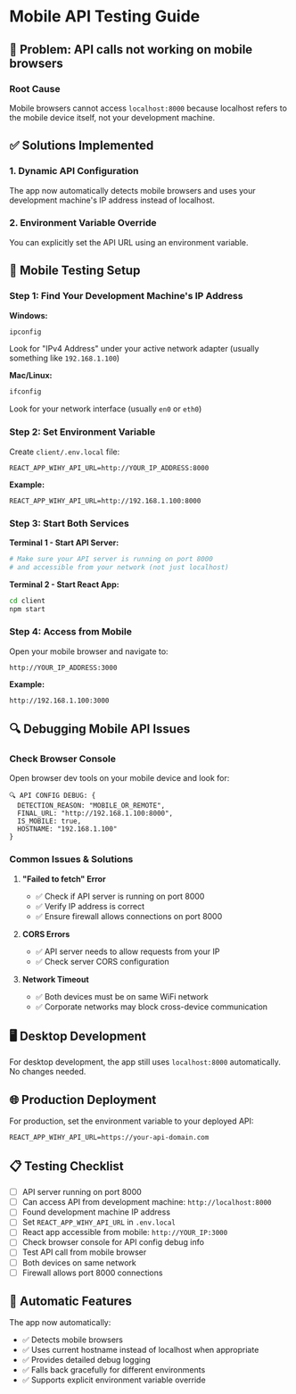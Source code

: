 # Mobile API Testing Guide

## 🚨 Problem: API calls not working on mobile browsers

### Root Cause
Mobile browsers cannot access `localhost:8000` because localhost refers to the mobile device itself, not your development machine.

## ✅ Solutions Implemented

### 1. **Dynamic API Configuration** 
The app now automatically detects mobile browsers and uses your development machine's IP address instead of localhost.

### 2. **Environment Variable Override**
You can explicitly set the API URL using an environment variable.

## 📱 **Mobile Testing Setup**

### Step 1: Find Your Development Machine's IP Address

**Windows:**
```bash
ipconfig
```
Look for "IPv4 Address" under your active network adapter (usually something like `192.168.1.100`)

**Mac/Linux:**
```bash
ifconfig
```
Look for your network interface (usually `en0` or `eth0`)

### Step 2: Set Environment Variable

Create `client/.env.local` file:
```env
REACT_APP_WIHY_API_URL=http://YOUR_IP_ADDRESS:8000
```

**Example:**
```env
REACT_APP_WIHY_API_URL=http://192.168.1.100:8000
```

### Step 3: Start Both Services

**Terminal 1 - Start API Server:**
```bash
# Make sure your API server is running on port 8000
# and accessible from your network (not just localhost)
```

**Terminal 2 - Start React App:**
```bash
cd client
npm start
```

### Step 4: Access from Mobile

Open your mobile browser and navigate to:
```
http://YOUR_IP_ADDRESS:3000
```

**Example:**
```
http://192.168.1.100:3000
```

## 🔍 **Debugging Mobile API Issues**

### Check Browser Console

Open browser dev tools on your mobile device and look for:
```
🔍 API CONFIG DEBUG: {
  DETECTION_REASON: "MOBILE_OR_REMOTE",
  FINAL_URL: "http://192.168.1.100:8000",
  IS_MOBILE: true,
  HOSTNAME: "192.168.1.100"
}
```

### Common Issues & Solutions

1. **"Failed to fetch" Error**
   - ✅ Check if API server is running on port 8000
   - ✅ Verify IP address is correct
   - ✅ Ensure firewall allows connections on port 8000

2. **CORS Errors**
   - ✅ API server needs to allow requests from your IP
   - ✅ Check server CORS configuration

3. **Network Timeout**
   - ✅ Both devices must be on same WiFi network
   - ✅ Corporate networks may block cross-device communication

## 🖥️ **Desktop Development**

For desktop development, the app still uses `localhost:8000` automatically. No changes needed.

## 🌐 **Production Deployment**

For production, set the environment variable to your deployed API:
```env
REACT_APP_WIHY_API_URL=https://your-api-domain.com
```

## 📋 **Testing Checklist**

- [ ] API server running on port 8000
- [ ] Can access API from development machine: `http://localhost:8000`
- [ ] Found development machine IP address
- [ ] Set `REACT_APP_WIHY_API_URL` in `.env.local`
- [ ] React app accessible from mobile: `http://YOUR_IP:3000`
- [ ] Check browser console for API config debug info
- [ ] Test API call from mobile browser
- [ ] Both devices on same network
- [ ] Firewall allows port 8000 connections

## 🔧 **Automatic Features**

The app now automatically:
- ✅ Detects mobile browsers
- ✅ Uses current hostname instead of localhost when appropriate
- ✅ Provides detailed debug logging
- ✅ Falls back gracefully for different environments
- ✅ Supports explicit environment variable override